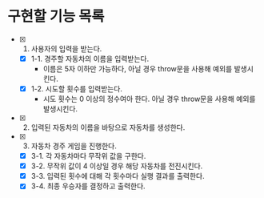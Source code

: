 # 구현할 기능 목록

- [x] 1. 사용자의 입력을 받는다.
  - [x] 1-1. 경주할 자동차의 이름을 입력받는다.
    - 이름은 5자 이하만 가능하다, 아닐 경우 throw문을 사용해 예외를 발생시킨다.
  - [x] 1-2. 시도할 횟수를 입력받는다.
    - 시도 횟수는 0 이상의 정수여아 한다. 아닐 경우 throw문을 사용해 예외를 발생시킨다.
- [x] 2. 입력된 자동차의 이름을 바탕으로 자동차를 생성한다.
- [x] 3. 자동차 경주 게임을 진행한다.
  - [x] 3-1. 각 자동차마다 무작위 값을 구한다.
  - [x] 3-2. 무작위 값이 4 이상일 경우 해당 자동차를 전진시킨다.
  - [x] 3-3. 입력된 횟수에 대해 각 횟수마다 실행 결과를 출력한다.
  - [x] 3-4. 최종 우승자를 결정하고 출력한다.
